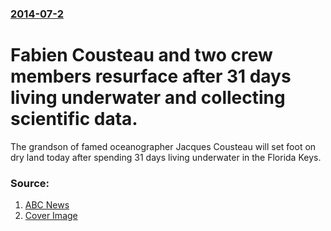 ### [2014-07-2](/news/2014/07/2/index.md)

# Fabien Cousteau and two crew members resurface after 31 days living underwater and collecting scientific data. 

The grandson of famed oceanographer Jacques Cousteau will set foot on dry land today after spending 31 days living underwater in the Florida Keys.


### Source:

1. [ABC News](http://abcnews.go.com/US/fabien-cousteau-set-emerge-31-day-underwater-mission/story?id=24395897)
1. [Cover Image](http://a.abcnews.com/images/Technology/AP_fabien_cousteau_2_sk_140702_16x9_992.jpg)
